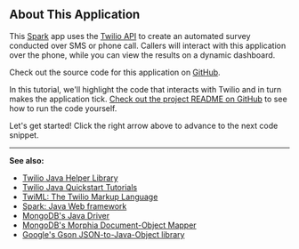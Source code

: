 ## About This Application

This [Spark](http://sparkjava.com) app uses the [Twilio API](https://www.twilio.com/docs/api/twiml)
to create an automated survey conducted over SMS or phone call. Callers will
interact with this application over the phone, while you can view the results on a dynamic dashboard.

Check out the source code for this application on [GitHub](//github.com/TwilioDevEd/automated-survey-spark).

In this tutorial, we'll highlight the code that interacts with Twilio and in
 turn makes the application tick. [Check out the project README on GitHub](//github.com/TwilioDevEd/automated-survey-spark)
 to see how to run the code yourself.

Let's get started! Click the right arrow above to advance to the next code snippet.

---
**See also:**
- [Twilio Java Helper Library](https://www.twilio.com/docs/java/install)
- [Twilio Java Quickstart Tutorials](https://www.twilio.com/docs/quickstart/java)
- [TwiML: The Twilio Markup Language](https://www.twilio.com/docs/api/twiml)
- [Spark: Java Web framework](https://www.twilio.com/docs/api/twiml)
- [MongoDB's Java Driver](https://mongodb.github.io/mongo-java-driver/2.13/getting-started/quick-tour/)
- [MongoDB's Morphia Document-Object Mapper](http://mongodb.github.io/morphia/)
- [Google's Gson JSON-to-Java-Object library](https://github.com/google/gson)
